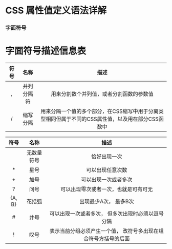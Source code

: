 # CSS 属性值定义语法详解


### 字面符号

# 字面符号描述信息表

| 符号 | 名称 | 描述 |
| :----: | :----: | :----: | 
| ,   |  并列分隔符 | 用来分割数个并列值，或者分割函数的参数值 | 
| / | 缩写分隔 | 用来分隔一个值的多个部分，在CSS缩写中用于分离类型相同但属于不同的CSS属性值，以及用在部分CSS函数中 | 



| 符号 | 名称 | 描述 |
| :----: | :----: | :----: | 
|    | 无数量符号 | 恰好出现一次 | 
|  *  | 星号 | 可以出现任意次数 | 
|  +  | 加号 | 可以出现一次或者多次 |
|  ?  | 问号 | 可以出现零次或者一次，也就是可有可无 |
| {A, B} | 花括弧| 出现最少A次， 最多B次 |
| #   | 井号 | 可以出现一次或者多次， 但多次出现时必须以逗号分隔 |
|  !  | 叹号 | 表示当前分组必须产生一个值， 改符号多出现在组合符号方括号的后面  |


